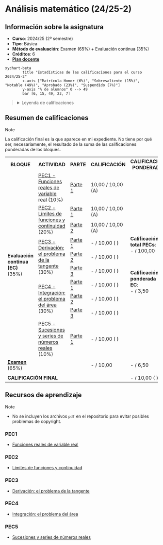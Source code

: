 # Análisis matemático (24/25-2)

## Información sobre la asignatura

- **Curso**: 2024/25 (2º semestre)
- **Tipo**: Básica
- **Método de evaluación**: Examen (65%) + Evaluación continua (35%)
- **Créditos**: 6
- [**Plan docente**](https://apps.uoc.edu/PlaDocent/PlaDocent?Semestre=20242&SignatureCode=75.558&Context=2&Locale=es)

```mermaid
xychart-beta
		title "Estadísticas de las calificaciones para el curso 2024/25-2"
		x-axis ["Matrícula Honor (6%)", "Sobresaliente (15%)", "Notable (49%)", "Aprobado (23%)", "Suspendido (7%)"]
		y-axis "% de alumnos" 0 --> 49
		bar [6, 15, 49, 23, 7]
```

><details>
>	<summary>Leyenda de calificaciones</summary>
>
>	- **Matrícula de Honor (M)**: 9 a 10
>	- **Sobresaliente (EX)**: 9 a 10
>	- **Notable (NO)**: 7 a 8,99
>	- **Aprobado (A)**: 5 a 6,99
>	- **Suspendido (SU)**: 0 a 4,99
></details>

## Resumen de calificaciones

>[!NOTE]
>La calificación final es la que aparece en mi expediente. No tiene por qué ser, necesariamente, el resultado de la suma de las calificaciones ponderadas de los bloques.

<table>
	<tr>
		<th>BLOQUE</th>
		<th>ACTIVIDAD</th>
		<th>PARTE</th>
		<th>CALIFICACIÓN</th>
		<th>CALIFICACIÓN PONDERADA</th>
	</tr>
	<tr>
		<td rowspan="10">
			<strong>Evaluación continua (EC)</strong> (35%)
		</td>
		<td>
			<a href="pec1">
				PEC1 - Funciones reales de variable real
			</a>
			(10%)
		</td>
		<td>
			<a href="pec1">
				Parte 1
			</a>
		</td>
		<td>10,00 / 10,00 (A)</td>
		<td rowspan="10">
			<p>
				<strong>Calificación total PECs</strong>:
				<br>
				- / 100,00
			</p>
			<br>
			<p>
				<strong>Calificación ponderada EC</strong>:
				<br>
				- / 3,50
			</p>	
		</td>
	</tr>
	<tr>
		<td rowspan="2">
			<a href="pec2">
				PEC2 - Límites de funciones y continuidad
			</a>
			(20%)
		</td>
		<td>
			<a href="pec2/parte1">
				Parte 1
			</a>
		</td>
		<td>10,00 / 10,00 (A)</td>
	</tr>
	<tr>
		<td>
			<a href="pec2/parte2.png">
				Parte 2
			</a>
		</td>
		<td>10,00 / 10,00 (A)</td>
	</tr>
	<tr>
		<td rowspan="3">
			<a href="pec3">
				PEC3 - Derivación: el problema de la tangente
			</a>
			(30%)
		</td>
		<td>
			<a href="pec3/parte1">
				Parte 1
			</a>
		</td>
		<td>- / 10,00 ( )</td>
	</tr>
	<tr>
		<td>
			<a href="pec3/parte2">
				Parte 2
			</a>
		</td>
		<td>- / 10,00 ( )</td>
	</tr>
	<tr>
		<td>
			<a href="pec3/parte3">
				Parte 3
			</a>
		</td>
		<td>- / 10,00 ( )</td>
	</tr>
	<tr>
		<td rowspan="3">
			<a href="pec4">
				PEC4 - Integración: el problema del área
			</a>
			(30%)
		</td>
		<td>
			<a href="pec4/parte1">
				Parte 1
			</a>
		</td>
		<td>- / 10,00 ( )</td>
	</tr>
	<tr>
		<td>
			<a href="pec4/parte2">
				Parte 2
			</a>
		</td>
		<td>- / 10,00 ( )</td>
	</tr>
	<tr>
		<td>
			<a href="pec4/parte3">
				Parte 3
			</a>
		</td>
		<td>- / 10,00 ( )</td>
	</tr>
	<tr>
		<td>
			<a href="pec5">
				PEC5 - Sucesiones y series de números reales
			</a>
			(10%)
		</td>
		<td>
			<a href="pec5">
				Parte 1
			</a>
		</td>
		<td>- / 10,00 ( )</td>
	</tr>
	<tr>
		<td>
			<a href="examen">
				<strong>Examen</strong>
			</a> (65%)
		</td>
		<td colspan="2"></td>
		<td>- / 10,00</td>
		<td>- / 6,50</td>
	</tr>
	<tr>
		<td colspan="4"></td>	
		<td></td>
	</tr>
	<tr>
		<td colspan="4">
			<strong>CALIFICACIÓN FINAL</strong>
		</td>
		<td>- / 10,00 ( )</td>
	</tr>
</table>

## Recursos de aprendizaje

>[!NOTE]
>- No se incluyen los archivos `pdf` en el repositorio para evitar posibles problemas de copyright.

### PEC1

- [Funciones reales de variable real](http://cvapp.uoc.edu/autors/MostraPDFMaterialAction.do?id=284292&hash=698e6f70d8d51d3cbe7b9e288ca162f49eadc2bb61c832a9990783a27cdb9717)

### PEC2

- [Límites de funciones y continuidad](http://cvapp.uoc.edu/autors/MostraPDFMaterialAction.do?id=284288&hash=6aaa82909fee7ad8205ab3b6e8fb45fa47ca1845a10ccdbf0ec38ad9e8415768)

### PEC3

- [Derivación: el problema de la tangente](http://cvapp.uoc.edu/autors/MostraPDFMaterialAction.do?id=284285&hash=d2b9fd2f3d54657bf691c6a73166ab55ecfb532d60ae21aa3b6d3b4a40df505f)

### PEC4

- [Integración: el problema del área](http://cvapp.uoc.edu/autors/MostraPDFMaterialAction.do?id=284290&hash=ab97fdca71e4cd5f5085a0b3ba5aeac41d886f19d35fb22f43d3a25a5a5a63bf)

### PEC5

- [Sucesiones y series de números reales](http://cvapp.uoc.edu/autors/MostraPDFMaterialAction.do?id=284286&hash=6620186fa12c1c2e8822e0a7720fccdc86578afe3a7e9f045693f30574bf90d9)